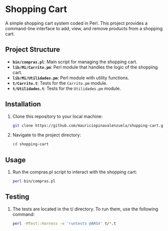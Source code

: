 # Shopping Cart

A simple shopping cart system coded in Perl. This project provides a command-line interface to add, view, and remove products from a shopping cart.

## Project Structure

- **`bin/compras.pl`**: Main script for managing the shopping cart.
- **`lib/Mi/Carrito.pm`**: Perl module that handles the logic of the shopping cart.
- **`lib/Mi/Utilidades.pm`**: Perl module with utility functions.
- **`t/Carrito.t`**: Tests for the `Carrito.pm` module.
- **`t/Utilidades.t`**: Tests for the `Utilidades.pm` module.

## Installation

1. Clone this repository to your local machine:

   ```sh
   git clone https://github.com/mauriciopinavalenzuela/shopping-cart.git

2. Navigate to the project directory:

   ```sh
   cd shopping-cart

## Usage

1. Run the compras.pl script to interact with the shopping cart:

   ```sh
   perl bin/compras.pl

## Testing

1. The tests are located in the t/ directory. To run them, use the following command:
   
   ```sh
   perl -MTest::Harness -e 'runtests @ARGV' t/*.t


